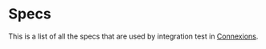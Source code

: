 # Specs

This is a list of all the specs that are used by integration test in [Connexions](https://github.com/cubahno/connexions).

